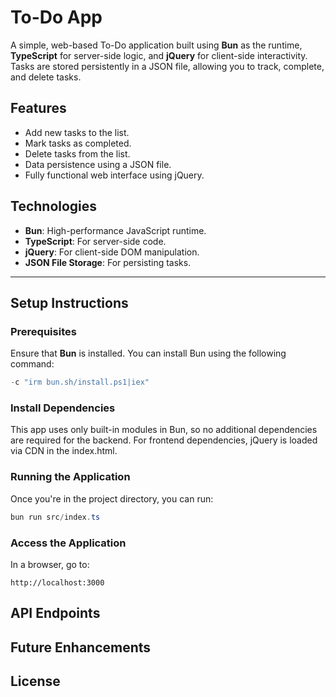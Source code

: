 # To-Do App

A simple, web-based To-Do application built using **Bun** as the runtime, **TypeScript** for server-side logic, and **jQuery** for client-side interactivity. Tasks are stored persistently in a JSON file, allowing you to track, complete, and delete tasks.

## Features
- Add new tasks to the list.
- Mark tasks as completed.
- Delete tasks from the list.
- Data persistence using a JSON file.
- Fully functional web interface using jQuery.

## Technologies
- **Bun**: High-performance JavaScript runtime.
- **TypeScript**: For server-side code.
- **jQuery**: For client-side DOM manipulation.
- **JSON File Storage**: For persisting tasks.

---

## Setup Instructions

### Prerequisites
Ensure that **Bun** is installed. You can install Bun using the following command:

```powershell
-c "irm bun.sh/install.ps1|iex"
```

### Install Dependencies

This app uses only built-in modules in Bun, so no additional dependencies are required for the backend.
For frontend dependencies, jQuery is loaded via CDN in the index.html.

### Running the Application
Once you're in the project directory, you can run:
```powershell
bun run src/index.ts
```

### Access the Application

In a browser, go to:

```
http://localhost:3000
```

## API Endpoints

## Future Enhancements

## License
